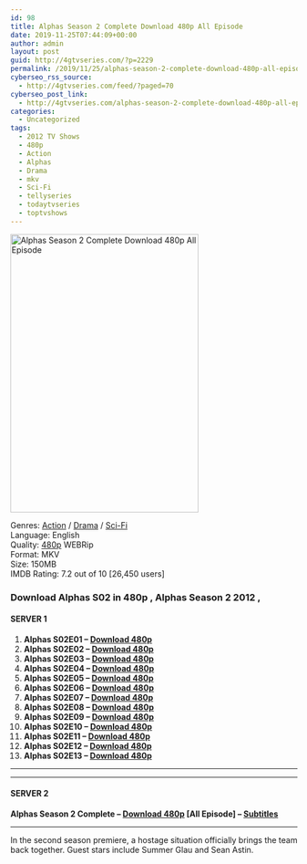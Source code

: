 ```yaml
---
id: 98
title: Alphas Season 2 Complete Download 480p All Episode
date: 2019-11-25T07:44:09+00:00
author: admin
layout: post
guid: http://4gtvseries.com/?p=2229
permalink: /2019/11/25/alphas-season-2-complete-download-480p-all-episode/
cyberseo_rss_source:
  - http://4gtvseries.com/feed/?paged=70
cyberseo_post_link:
  - http://4gtvseries.com/alphas-season-2-complete-download-480p-all-episode/
categories:
  - Uncategorized
tags:
  - 2012 TV Shows
  - 480p
  - Action
  - Alphas
  - Drama
  - mkv
  - Sci-Fi
  - tellyseries
  - todaytvseries
  - toptvshows
---
```

<img loading="lazy" class="aligncenter" src="https://3.bp.blogspot.com/-omdxew_pHxs/XdkwbD0rzCI/AAAAAAAAATw/eMjLDIbDj_YN2mBOsM7SyppZkekxorTXQCK4BGAYYCw/s1600/Alphas%2BSeason%2B2.jpg" alt="Alphas Season 2 Complete Download 480p All Episode" width="330" height="488" />

Genres: <a href="http://4gtvseries.com/tag/action/" data-wpel-link="internal">Action</a> /&nbsp;<a href="http://4gtvseries.com/tag/drama/" data-wpel-link="internal">Drama</a> / <a href="http://4gtvseries.com/tag/sci-fi/" data-wpel-link="internal">Sci-Fi</a>  
Language: English  
Quality:&nbsp;<a href="http://4gtvseries.com/tag/480p/" data-wpel-link="internal">480p</a> WEBRip  
Format: MKV  
Size: 150MB  
IMDB Rating: 7.2 out of 10 [26,450 users]

### **Download Alphas S02 in 480p , Alphas Season 2 2012 ,&nbsp;**

#### <span><strong>SERVER 1</strong></span>

  1. **Alphas S02E01 – <a href="http://slink.dl480p.xyz/VQtD" data-wpel-link="external" target="_blank" rel="nofollow external noopener noreferrer" class="wpel-icon-left"><i class="wpel-icon fa fa-download" aria-hidden="true"></i>Download 480p</a>**
  2. **Alphas S02E02 – <a href="http://slink.dl480p.xyz/sPIsCf" data-wpel-link="external" target="_blank" rel="nofollow external noopener noreferrer" class="wpel-icon-left"><i class="wpel-icon fa fa-download" aria-hidden="true"></i>Download 480p</a>**
  3. **Alphas S02E03 – <a href="http://slink.dl480p.xyz/kPr0F" data-wpel-link="external" target="_blank" rel="nofollow external noopener noreferrer" class="wpel-icon-left"><i class="wpel-icon fa fa-download" aria-hidden="true"></i>Download 480p</a>**
  4. **Alphas S02E04 – <a href="http://slink.dl480p.xyz/WBEycxx" data-wpel-link="external" target="_blank" rel="nofollow external noopener noreferrer" class="wpel-icon-left"><i class="wpel-icon fa fa-download" aria-hidden="true"></i>Download 480p</a>**
  5. **Alphas S02E05 – <a href="http://slink.dl480p.xyz/xvuTw" data-wpel-link="external" target="_blank" rel="nofollow external noopener noreferrer" class="wpel-icon-left"><i class="wpel-icon fa fa-download" aria-hidden="true"></i>Download 480p</a>**
  6. **Alphas S02E06 – <a href="http://slink.dl480p.xyz/hAUw" data-wpel-link="external" target="_blank" rel="nofollow external noopener noreferrer" class="wpel-icon-left"><i class="wpel-icon fa fa-download" aria-hidden="true"></i>Download 480p</a>**
  7. **Alphas S02E07 – <a href="http://slink.dl480p.xyz/KrA4Fg" data-wpel-link="external" target="_blank" rel="nofollow external noopener noreferrer" class="wpel-icon-left"><i class="wpel-icon fa fa-download" aria-hidden="true"></i>Download 480p</a>**
  8. **Alphas S02E08 – <a href="http://slink.dl480p.xyz/HiXJ" data-wpel-link="external" target="_blank" rel="nofollow external noopener noreferrer" class="wpel-icon-left"><i class="wpel-icon fa fa-download" aria-hidden="true"></i>Download 480p</a>**
  9. **Alphas S02E09 – <a href="http://slink.dl480p.xyz/WxVa9i" data-wpel-link="external" target="_blank" rel="nofollow external noopener noreferrer" class="wpel-icon-left"><i class="wpel-icon fa fa-download" aria-hidden="true"></i>Download 480p</a>**
 10. **Alphas S02E10 – <a href="http://slink.dl480p.xyz/zsAGl" data-wpel-link="external" target="_blank" rel="nofollow external noopener noreferrer" class="wpel-icon-left"><i class="wpel-icon fa fa-download" aria-hidden="true"></i>Download 480p</a>**
 11. **Alphas S02E11 – <a href="http://slink.dl480p.xyz/1jEOK" data-wpel-link="external" target="_blank" rel="nofollow external noopener noreferrer" class="wpel-icon-left"><i class="wpel-icon fa fa-download" aria-hidden="true"></i>Download 480p</a>**
 12. **Alphas S02E12 – <a href="http://slink.dl480p.xyz/09OZ" data-wpel-link="external" target="_blank" rel="nofollow external noopener noreferrer" class="wpel-icon-left"><i class="wpel-icon fa fa-download" aria-hidden="true"></i>Download 480p</a>**
 13. **Alphas S02E13 – <a href="http://slink.dl480p.xyz/AIRD" data-wpel-link="external" target="_blank" rel="nofollow external noopener noreferrer" class="wpel-icon-left"><i class="wpel-icon fa fa-download" aria-hidden="true"></i>Download 480p</a>**

* * *

* * *

#### <span><strong>SERVER 2</strong></span>

**Alphas Season 2 Complete – <a href="http://dl480p.xyz/2128/" data-wpel-link="external" target="_blank" rel="nofollow external noopener noreferrer" class="wpel-icon-left"><i class="wpel-icon fa fa-download" aria-hidden="true"></i>Download 480p</a> [All Episode] – <a href="https://subscene.com/subtitles/alphas-second-season" data-wpel-link="external" target="_blank" rel="nofollow external noopener noreferrer" class="wpel-icon-left"><i class="wpel-icon fa fa-download" aria-hidden="true"></i>Subtitles</a>**

* * *

In the second season premiere, a hostage situation officially brings the team back together. Guest stars include Summer Glau and Sean Astin.

<div align="center">
</div>